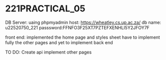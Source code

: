 # 221PRACTICAL_05

DB Server: uaing phpmyadmin
host: https://wheatley.cs.up.ac.za/
db name: u22520750_221
passsword:FFNFO3F25XT7PZTEFXENHLI5Y2JFOY7F

front end:
implemented the home page and styles sheet 
have to implement fully the other pages and yet to implement back end 

TO DO:
Create api
implement other pages
